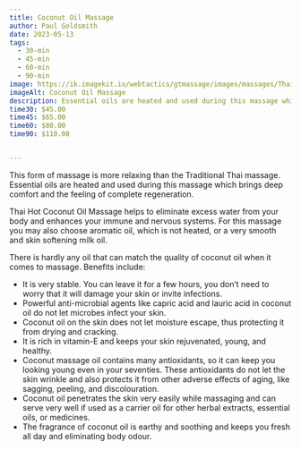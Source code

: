 ```yaml
---
title: Coconut Oil Massage
author: Paul Goldsmith
date: 2023-05-13
tags:
  - 30-min
  - 45-min
  - 60-min
  - 90-min
image: https://ik.imagekit.io/webtactics/gtmassage/images/massages/Thai-Hot-Coconut-Oil-Massage.jpg
imageAlt: Coconut Oil Massage
description: Essential oils are heated and used during this massage which brings deep comfort and the feeling of complete regeneration.
time30: $45.00
time45: $65.00
time60: $80.00
time90: $110.00


---
```




This form of massage is more relaxing than the Traditional Thai massage. Essential oils are heated and used during this massage which brings deep comfort and the feeling of complete regeneration.

Thai Hot Coconut Oil Massage helps to eliminate excess water from your body and enhances your immune and nervous systems. For this massage you may also choose aromatic oil, which is not heated, or a very smooth and skin softening milk oil.

There is hardly any oil that can match the quality of coconut oil when it comes to massage. Benefits include:

 - It is very stable. You can leave it for a few hours, you don’t need to worry that it will damage your skin or invite infections.
 - Powerful anti-microbial agents like capric acid and lauric acid in coconut oil do not let microbes infect your skin.
 - Coconut oil on the skin does not let moisture escape, thus protecting it from drying and cracking.
 - It is rich in vitamin-E and keeps your skin rejuvenated, young, and healthy.
 - Coconut massage oil contains many antioxidants, so it can keep you looking young even in your seventies. These antioxidants do not let the skin wrinkle and also protects it from other adverse effects of aging, like sagging, peeling, and discolouration.
 - Coconut oil penetrates the skin very easily while massaging and can serve very well if used as a carrier oil for other herbal extracts, essential oils, or medicines.
 - The fragrance of coconut oil is earthy and soothing and keeps you fresh all day and eliminating body odour.
